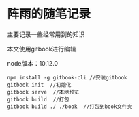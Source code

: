 # 阵雨的随笔记录

主要记录一些经常用到的知识

本文使用gitbook进行编辑

node版本：10.12.0
```
npm install -g gitbook-cli //安装gitbook
gitbook init  //初始化
gitbook serve  //本地预览
gitbook build  //打包
gitbook build ./ ./book  //打包到book文件夹
```